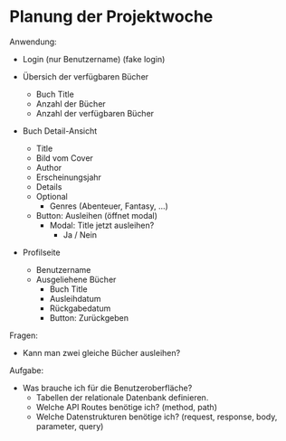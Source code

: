 # Planung der Projektwoche

Anwendung:

- Login (nur Benutzername) (fake login)

- Übersich der verfügbaren Bücher

  - Buch Title
  - Anzahl der Bücher
  - Anzahl der verfügbaren Bücher

- Buch Detail-Ansicht

  - Title
  - Bild vom Cover
  - Author
  - Erscheinungsjahr
  - Details
  - Optional
    - Genres (Abenteuer, Fantasy, ...)
  - Button: Ausleihen (öffnet modal)
    - Modal: Title jetzt ausleihen?
      - Ja / Nein

- Profilseite
  - Benutzername
  - Ausgeliehene Bücher
    - Buch Title
    - Ausleihdatum
    - Rückgabedatum
    - Button: Zurückgeben

Fragen:

- Kann man zwei gleiche Bücher ausleihen?

Aufgabe:

- Was brauche ich für die Benutzeroberfläche?
  - Tabellen der relationale Datenbank definieren.
  - Welche API Routes benötige ich? (method, path)
  - Welche Datenstrukturen benötige ich? (request, response, body, parameter, query)
